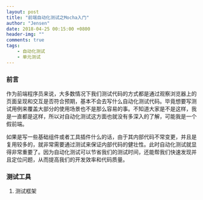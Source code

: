 ```yaml
---
layout: post
title: "前端自动化测试之Mocha入门"
author: "Jensen"
date: 2018-04-25 00:15:00 +0800
header-img: ""
comments: true
tags:
    - 自动化测试
    - 单元测试
---
```


### 前言

作为前端程序员来说，大多数情况下我们测试代码的方式都是通过观察浏览器上的页面呈现和交互是否符合预期，基本不会去写什么自动化测试代码。毕竟想要写测试用例来覆盖大部分的使用场景也不是那么容易的事。不知道大家是不是这样，我是一直都是这样，所以对自动化测试这方面也就没有多深入的了解，可能我是一个假前端。

如果是写一些基础组件或者工具插件什么的话，由于其内部代码不常变更，并且是复用较多的，就非常需要通过测试来保证内部代码的健壮性。此时自动化测试就显得非常重要了。因为自动化测试可以节省我们的测试时间，还能帮我们快速发现并且定位问题，从而提高我们的开发效率和代码质量。

### 测试工具

1. 测试框架




